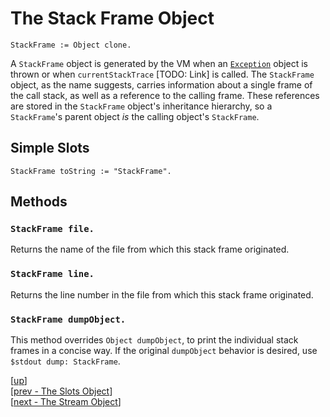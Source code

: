 
# The Stack Frame Object

    StackFrame := Object clone.

A `StackFrame` object is generated by the VM when
an [`Exception`](exception.md) object is thrown or when
`currentStackTrace` [TODO: Link] is called. The `StackFrame` object,
as the name suggests, carries information about a single frame of the
call stack, as well as a reference to the calling frame. These
references are stored in the `StackFrame` object's inheritance
hierarchy, so a `StackFrame`'s parent object *is* the calling object's
`StackFrame`.

## Simple Slots

    StackFrame toString := "StackFrame".

## Methods

### `StackFrame file.`

Returns the name of the file from which this stack frame originated.

### `StackFrame line.`

Returns the line number in the file from which this stack frame
originated.

### `StackFrame dumpObject.`

This method overrides `Object dumpObject`, to print the individual
stack frames in a concise way. If the original `dumpObject` behavior
is desired, use `$stdout dump: StackFrame`.


[[up](.)]
<br/>[[prev - The Slots Object](slots.md)]
<br/>[[next - The Stream Object](stream.md)]
